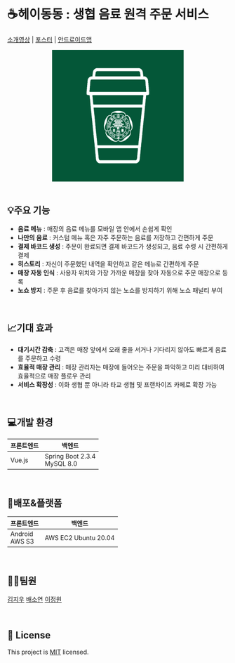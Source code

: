 # ☕헤이동동 : 생협 음료 원격 주문 서비스
[소개영상](https://www.youtube.com/watch?v=K7VUM9Tr9lc&feature=youtu.be) | [포스터](https://drive.google.com/file/d/1dcohV72zb7PYVf9d2sa2x1ekA8XKiOC7/view?usp=sharing) | [안드로이드앱](https://drive.google.com/file/d/1ws15Om2kMVmC_nhBDx3golVSHj6f4BZv/view?usp=sharing)

<center><img src="/img/logo.png" width="300" height="300"></center>

<br>

## 💡주요 기능

* __음료 메뉴__ : 매장의 음료 메뉴를 모바일 앱 안에서 손쉽게 확인
* __나만의 음료__ :  커스텀 메뉴 혹은 자주 주문하는 음료를 저장하고 간편하게 주문
* __결제 바코드 생성__ : 주문이 완료되면 결제 바코드가 생성되고, 음료 수령 시 간편하게 결제
* __히스토리__ : 자신이 주문했던 내역을 확인하고 같은 메뉴로 간편하게 주문
* __매장 자동 인식__ : 사용자 위치와 가장 가까운 매장을 찾아 자동으로 주문 매장으로 등록
* __노쇼 방지__ : 주문 후 음료를 찾아가지 않는 노쇼를 방지하기 위해 노쇼 패널티 부여

<br>

## 📈기대 효과

* __대기시간 감축__ : 고객은 매장 앞에서 오래 줄을 서거나 기다리지 않아도 빠르게 음료를 주문하고 수령
* __효율적 매장 관리__ : 매장 관리자는 매장에 들어오는 주문을 파악하고 미리 대비하여 효율적으로 매장 플로우 관리
* __서비스 확장성__ : 이화 생협 뿐 아니라 타교 생협 및 프랜차이즈 카페로 확장 가능

<br>

## 💻개발 환경

|프론트엔드|백엔드|
|--|--|
|Vue.js|Spring Boot 2.3.4<br>MySQL 8.0|

<br>

## 🚀배포&플랫폼

|프론트엔드|백엔드|
|--|--|
|Android<br>AWS S3|AWS EC2 Ubuntu 20.04|

<br>

## 👩‍💻팀원
[김지우](https://github.com/jiwoo-kimm)
[배소연](https://github.com/sdsdsrd)
[이정원](https://github.com/jeongwon-iee)

<br>

## 📝 License
This project is [MIT](./LICENSE) licensed.
